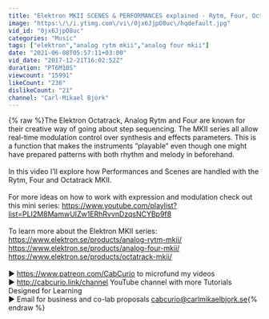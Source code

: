 ```yaml
---
title: "Elektron MKII SCENES & PERFORMANCES explained - Rytm, Four, Octatrack"
image: "https:\/\/i.ytimg.com\/vi\/0jx6JjpO8uc\/hqdefault.jpg"
vid_id: "0jx6JjpO8uc"
categories: "Music"
tags: ["elektron","analog rytm mkii","analog four mkii"]
date: "2021-06-08T05:57:11+03:00"
vid_date: "2017-12-21T16:02:52Z"
duration: "PT6M10S"
viewcount: "15991"
likeCount: "236"
dislikeCount: "21"
channel: "Carl-Mikael Björk"
---
```

{% raw %}The Elektron Octatrack, Analog Rytm and Four are known for their creative way of going about step sequencing. The MKII series all allow real-time modulation control over synthesis and effects parameters. This is a function that makes the instruments ”playable” even though one might have prepared patterns with both rhythm and melody in beforehand.<br /><br />In this video I’ll explore how Performances and Scenes are handled with the Rytm, Four and Octatrack MKII.<br /><br />For more ideas on how to work with expression and modulation check out this mini series: <a rel="nofollow" target="blank" href="https://www.youtube.com/playlist?list=PLI2M8MamwUIZw1ERhRvvnDzqsNCYBp9f8">https://www.youtube.com/playlist?list=PLI2M8MamwUIZw1ERhRvvnDzqsNCYBp9f8</a><br /><br />To learn more about the Elektron MKII series:<br /><a rel="nofollow" target="blank" href="https://www.elektron.se/products/analog-rytm-mkii/">https://www.elektron.se/products/analog-rytm-mkii/</a><br /><a rel="nofollow" target="blank" href="https://www.elektron.se/products/analog-four-mkii/">https://www.elektron.se/products/analog-four-mkii/</a><br /><a rel="nofollow" target="blank" href="https://www.elektron.se/products/octatrack-mkii/">https://www.elektron.se/products/octatrack-mkii/</a><br /><br />▶ <a rel="nofollow" target="blank" href="https://www.patreon.com/CabCurio">https://www.patreon.com/CabCurio</a> to microfund my videos <br />▶ <a rel="nofollow" target="blank" href="http://cabcurio.link/channel">http://cabcurio.link/channel</a> YouTube channel with more Tutorials Designed for Learning<br />▶ Email for business and co-lab proposals cabcurio@carlmikaelbjork.se{% endraw %}
